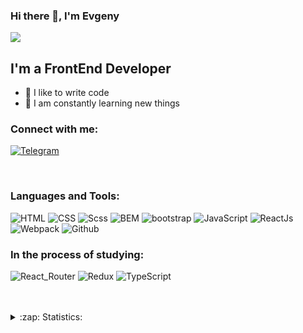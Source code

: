 ### Hi there 👋, I'm Evgeny

![](https://komarev.com/ghpvc/?username=gladkoff07)

## I'm a FrontEnd Developer
- 💪 I like to write code
- 🥅 I am constantly learning new things

### Connect with me:

[![Telegram](https://img.shields.io/badge/Telegram-111111?style=for-the-badge&logo=telegram)](https://t.me/gladkoff07)

<br />

### Languages and Tools:

![HTML](https://img.shields.io/badge/-HTML-090909?style=for-the-badge&logo=html5)
![CSS](https://img.shields.io/badge/-CSS-090909?style=for-the-badge&logo=css3)
![Scss](https://img.shields.io/badge/-Scss-090909?style=for-the-badge&logo=sass)
![BEM](https://img.shields.io/badge/-BEM-090909?style=for-the-badge&logo=bem)
![bootstrap](https://img.shields.io/badge/bootstrap-111111?style=for-the-badge&logo=Bootstrap)
![JavaScript](https://img.shields.io/badge/-JavaScript-090909?style=for-the-badge&logo=JavaScript)
![ReactJs](https://img.shields.io/badge/-ReactJs-090909?style=for-the-badge&logo=React)
![Webpack](https://img.shields.io/badge/-webpack-090909?style=for-the-badge&logo=webpack)
![Github](https://img.shields.io/badge/Github-111111?style=for-the-badge&logo=GitHub)

### In the process of studying:

![React_Router](https://img.shields.io/badge/React_Router-111111?style=for-the-badge&logo=ReactRouter)
![Redux](https://img.shields.io/badge/-Redux-090909?style=for-the-badge&logo=Redux)
![TypeScript](https://img.shields.io/badge/-TypeScript-090909?style=for-the-badge&logo=TypeScript)

<br />
<br />

<details>
  <summary>:zap: Statistics:</summary>
   <img align="left" alt="codeSTACKr's GitHub Stats" src="https://github-readme-stats.vercel.app/api/top-langs/?username=gladkoff07&langs_count=8&layout=compact" />
    <br />
    <img align="left" alt="codeSTACKr's GitHub Stats" src="https://github-readme-stats.vercel.app/api?username=gladkoff07&show_icons=true" />
</details>